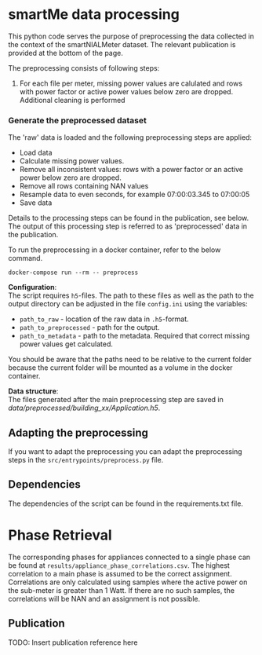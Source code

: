 # smartMe data processing
This python code serves the purpose of preprocessing the data collected in the
context of the smartNIALMeter dataset. The relevant publication is provided at
the bottom of the page.

The preprocessing consists of following steps:  
1. For each file per meter, missing power values are calulated and rows with power factor or active power values below zero are dropped. Additional cleaning is performed

    
### Generate the preprocessed dataset
The 'raw' data is loaded and the following preprocessing steps are applied:
- Load data
- Calculate missing power values. 
- Remove all inconsistent values: rows with a power factor or an active power
  below zero are dropped.
- Remove all rows containing NAN values
- Resample data to even seconds, for example 07:00:03.345 to 07:00:05
- Save data

Details to the processing steps can be found in the publication, see below.
The output of this processing step is referred to as 'preprocessed' data in the
publication.

To run the preprocessing in a docker container, refer to the below command.

    docker-compose run --rm -- preprocess

**Configuration**:  
The script requires `h5`-files. The path to these files as well as the path to the output directory can be adjusted in the file `config.ini` using the variables: 
* `path_to_raw` - location of the raw data in `.h5`-format.
* `path_to_preprocessed` - path for the output.
* `path_to_metadata` - path to the metadata. Required that correct missing
  power values get calculated.

You should be aware that the paths need to be relative to the current folder
because the current folder will be mounted as a volume in the docker container.

**Data structure**:  
The files generated after the main preprocessing step are saved in 
*data/preprocessed/building_xx/Application.h5*.

## Adapting the preprocessing
If you want to adapt the preprocessing you can adapt the preprocessing steps in the `src/entrypoints/preprocess.py` file. 
       
## Dependencies
The dependencies of the script can be found in the requirements.txt file.

# Phase Retrieval
The corresponding phases for appliances connected to a single phase can be found at `results/appliance_phase_correlations.csv`.
The highest correlation to a main phase is assumed to be the correct assignment. Correlations are only calculated using samples where the active power on the sub-meter is greater than 1 Watt. If there are no such samples, the correlations will be NAN and an assignment is not possible.

## Publication
TODO: Insert publication reference here
